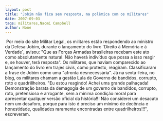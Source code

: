 ```yaml
---
layout: post
title: "Jobim não fica sem resposta, na polêmica com os militares"
date: 2007-09-03
tags: militares,Naomi Campbell
author: None
---
```

&nbsp;Por meio do site Militar Legal, os militares est&atilde;o respondendo ao ministro da Defesa:Jobim, durante o lan&ccedil;amento do livro &acute;Direito &agrave; Mem&oacute;ria e &agrave; Verdade`, avisou: &quot;Que as For&ccedil;as Armadas brasileiras recebam este ato como absolutamente natural. N&atilde;o haver&aacute; indiv&iacute;duo que possa a isso reagir e, se houver, ter&aacute; resposta&quot;.
Os militares, que haviam comparecido ao lan&ccedil;amento do livro em trajes civis, como protesto, reagiram. Classificaram a frase de Jobim como uma &quot;afronta desnecess&aacute;ria&quot;.
J&aacute; na sexta-feira, no blog, os militares chamam a gest&atilde;o Lula de Governo de bandidos, corrupto, roto e quadrillheiros.
&quot;Eu estou reagindo! Achei uma grande palha&ccedil;ada! Demonstra&ccedil;&atilde;o barata da demagogia de um governo de bandidos, corrupto, roto, pretensioso e arrogante, sem a m&iacute;nima condi&ccedil;&atilde;o moral para apresentar qualquer vers&atilde;o oficial da hist&oacute;ria!!! N&atilde;o considerei um desacato nem um desaforo, porque para isto &eacute; preciso um m&iacute;nimo de dec&ecirc;ncia e honestidade, qualidades raramente encontradas entre quadrilheiros!!!&quot;, escreveram. 